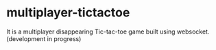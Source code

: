 # multiplayer-tictactoe
It is a multiplayer disappearing Tic-tac-toe game built using websocket.
(development in progress)
